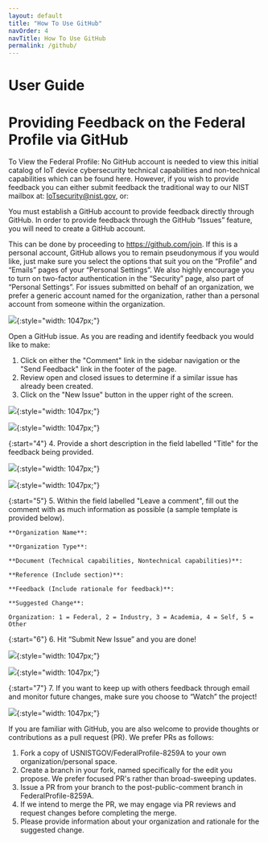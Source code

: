 ```yaml
---
layout: default
title: "How To Use GitHub"
navOrder: 4
navTitle: How To Use GitHub
permalink: /github/
---
```


# User Guide
# Providing Feedback on the Federal Profile via GitHub 

To View the Federal Profile: No GitHub account is needed to view this initial catalog of IoT device cybersecurity technical capabilities and non-technical capabilities which can be found here.  However, if you wish to provide feedback you can either submit feedback the traditional way to our NIST mailbox at: <IoTsecurity@nist.gov>, or:

You must establish a GitHub account to provide feedback directly through GitHub. In order to provide feedback through the GitHub “Issues” feature, you will need to create a GitHub account. 

This can be done by proceeding to <https://github.com/join>. If this is a personal account, GitHub allows you to remain pseudonymous if you would like, just make sure you select the options that suit you on the “Profile” and “Emails” pages of your “Personal Settings”. We also highly encourage you to turn on two-factor authentication in the “Security” page, also part of “Personal Settings”. For issues submitted on behalf of an organization, we prefer a generic account named for the organization, rather than a personal account from someone within the organization.

![]({{site.baseurl}}/{{page.collection}}/images/GitHub_NameEmail.png){:style="width: 1047px;"}

Open a GitHub issue. As you are reading and identify feedback you would like to make:

1.	Click on either the "Comment" link in the sidebar navigation or the "Send Feedback" link in the footer of the page.
2.	Review open and closed issues to determine if a similar issue has already been created.
3.	Click on the "New Issue" button in the upper right of the screen.
  
  ![]({{site.baseurl}}/{{page.collection}}/images/GitHub_Repo.png){:style="width: 1047px;"}
  
  ![]({{site.baseurl}}/{{page.collection}}/images/GitHub_Repo2.png){:style="width: 1047px;"}

{:start="4"}
4.	Provide a short description in the field labelled "Title" for the feedback being provided.
  
  ![]({{site.baseurl}}/{{page.collection}}/images/GitHub_Repo.png){:style="width: 1047px;"}
  
  ![]({{site.baseurl}}/{{page.collection}}/images/GitHub_Issue.png){:style="width: 1047px;"}
  
{:start="5"}
5.	Within the field labelled "Leave a comment", fill out the comment with as much information as possible (a sample template is provided below).

  ~~~
**Organization Name**:

**Organization Type**:
 
**Document (Technical capabilities, Nontechnical capabilities)**:

**Reference (Include section)**:

**Feedback (Include rationale for feedback)**:

**Suggested Change**:

 Organization: 1 = Federal, 2 = Industry, 3 = Academia, 4 = Self, 5 = Other
  ~~~
  
{:start="6"}
6.	Hit “Submit New Issue” and you are done!
  
  ![]({{site.baseurl}}/{{page.collection}}/images/GitHub_Repo.png){:style="width: 1047px;"}
  
  ![]({{site.baseurl}}/{{page.collection}}/images/GitHub_Issue2.png){:style="width: 1047px;"}
  
{:start="7"}
7.	If you want to keep up with others feedback through email and monitor future changes, make sure you choose to “Watch” the project!

  ![]({{site.baseurl}}/{{page.collection}}/images/GitHub_Watch.png){:style="width: 1047px;"}


If you are familiar with GitHub, you are also welcome to provide thoughts or contributions as a pull request (PR). We prefer PRs as follows:

1.	Fork a copy of USNISTGOV/FederalProfile-8259A to your own organization/personal space.
2.	Create a branch in your fork, named specifically for the edit you propose. We prefer focused PR's rather than broad-sweeping updates.
3.	Issue a PR from your branch to the post-public-comment branch in FederalProfile-8259A.
4.	If we intend to merge the PR, we may engage via PR reviews and request changes before completing the merge.
5.	Please provide information about your organization and rationale for the suggested change.

